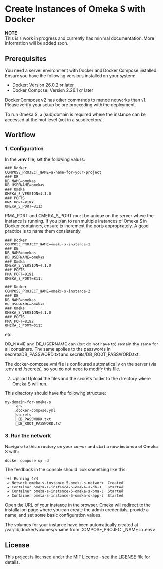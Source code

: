 # Create Instances of Omeka S with Docker

**NOTE**  
This is a work in progress and currently has minimal documentation. More information will be added soon.

## Prerequisites

You need a server environment with Docker and Docker Compose installed. Ensure you have the following versions installed on your system:

* Docker: Version 26.0.2 or later
* Docker Compose: Version 2.26.1 or later

Docker Compose v2 has other commands to mange networks than v1. Please verify your setup before proceeding with the deployment. 

To run Omeka S, a (sub)domain is required where the instance can be accessed at the root level (not in a subdirectory).

## Workflow

### 1. Configuration

In the **.env** file, set the following values:

```shell
### Docker
COMPOSE_PROJECT_NAME=a-name-for-your-project
### DB
DB_NAME=omekas
DB_USERNAME=omekas
### Omeka
OMEKA_S_VERSION=4.1.0
### PORTS
PMA_PORT=819X
OMEKA_S_PORT=811X
```
PMA_PORT and OMEKA_S_PORT must be unique on the server where the instance is running. If you plan to run multiple instances of Omeka S in Docker containers, ensure to increment the ports appropriately. A good practice is to name them consistently:

```shell
### Docker
COMPOSE_PROJECT_NAME=omeks-s-instance-1
### DB
DB_NAME=omekas
DB_USERNAME=omekas
### Omeka
OMEKA_S_VERSION=4.1.0
### PORTS
PMA_PORT=8191
OMEKA_S_PORT=8111
```

```shell
### Docker
COMPOSE_PROJECT_NAME=omeks-s-instance-2
### DB
DB_NAME=omekas
DB_USERNAME=omekas
### Omeka
OMEKA_S_VERSION=4.1.0
### PORTS
PMA_PORT=8192
OMEKA_S_PORT=8112
```
etc.

DB_NAME and DB_USERNAME can (but do not have to) remain the same for all containers. The same applies to the passwords in secrets/DB_PASSWORD.txt and secrets/DB_ROOT_PASSWORD.txt.

The docker-compose.yml file is configured automatically on the server (via .env and /secrets), so you do not need to modify this file.

2. Upload
Upload the files and the secrets folder to the directory where Omeka S will run.

This directory should have the following structure:

```shell
my-domain-for-omeka-s
    .env
    .docker-compose.yml
    |secrets
    |_DB_PASSWORD.txt
    |_DB_ROOT_PASSWORD.txt
```
### 3. Run the network

Navigate to this directory on your server and start a new instance of Omeka S with:

```shell
docker compose up -d
```
The feedback in the console should look something like this:

```shell
[+] Running 4/4
 ✔ Network omeka-s-instance-5-omeka-s-network  Created  
 ✔ Container omeka-s-instance-5-omeka-s-db-1   Started  
 ✔ Container omeka-s-instance-5-omeka-s-pma-1  Started  
 ✔ Container omeka-s-instance-5-omeka-s-app-1  Started     
```
Open the URL of your instance in the browser. Omeka will redirect to the installation page where you can create the admin credentials, provide a name, and set some basic configuration values.

The volumes for your instance have been automatically created at /var/lib/docker/volumes/<name from COMPOSE_PROJECT_NAME in .env>.

## License

This project is licensed under the MIT License - see the [LICENSE](LICENSE) file for details.



